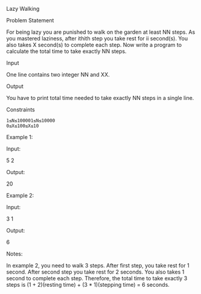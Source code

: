 Lazy Walking

Problem Statement

For being lazy you are punished to walk on the garden at least NN steps. As you mastered laziness, after ithith step you take rest for ii second(s). You also takes X second(s) to complete each step. Now write a program to calculate the total time to take exactly NN steps.

Input

One line contains two integer NN and XX.

Output

You have to print total time needed to take exactly NN steps in a single line.

Constraints

    1≤N≤100001≤N≤10000
    0≤X≤100≤X≤10

Example 1:

Input:

5 2

Output:

20

Example 2:

Input:

3 1

Output:

6

Notes:

In example 2, you need to walk 3 steps. After first step, you take rest for 1 second. After second step you take rest for 2 seconds. You also takes 1 second to complete each step. Therefore, the total time to take exactly 3 steps is (1 + 2)(resting time) + (3 * 1)(stepping time) = 6 seconds.
